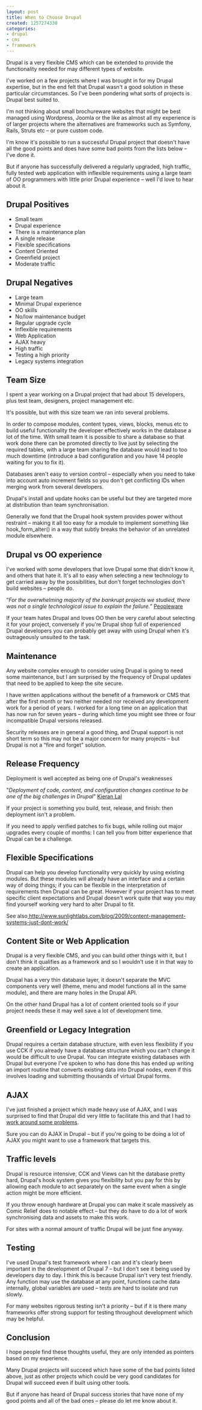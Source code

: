```yaml
---
layout: post
title: When to Choose Drupal
created: 1257274330
categories:
- drupal
- cms
- framework
---
```

<p>
Drupal is a very
flexible CMS which can be extended to provide the functionality
needed for may different types of website.
</p>
<p>
I've worked on a few
projects where I was brought in for my Drupal expertise, but in the
end felt that Drupal wasn't a good solution in these particular
circumstances. So I've been pondering what sorts of projects is
Drupal best suited to.
</p>
<p>
I'm not thinking about
small brochureware websites that might be best managed using
Wordpress, Joomla or the like as almost all my experience is of
larger projects where the alternatives are frameworks such as
Symfony, Rails, Struts etc – or pure custom code. 
</p>
<p>
I'm know it's possible
to run a successful Drupal project that doesn't have all the good
points and does have some bad points from the lists below – I've
done it.
</p>
<p>
But if anyone has
successfully delivered a regularly upgraded, high traffic, fully
tested web application with inflexible requirements using a large
team of OO programmers with little prior Drupal experience – well
I'd love to hear about it.
</p>
<h2>Drupal Positives</h2>
<ul>
	<li>
	Small team
	</li>
	<li>
	Drupal experience
	</li>
	<li>
	There is a maintenance plan 
	</li>
	<li>
	A single release
	</li>
	<li>
	Flexible specifications
	</li>
	<li>
	Content Oriented
	</li>
	<li>
	Greenfield project
	</li>
	<li>
	Moderate traffic
	</li>
</ul>
<h2>Drupal Negatives</h2>
<ul>
	<li>
	Large team
	</li>
	<li>
	Minimal Drupal experience
	</li>
	<li>
	OO skills
	</li>
	<li>
	No/low maintenance budget
	</li>
	<li>
	Regular upgrade cycle 
	</li>
	<li>
	Inflexible requirements
	</li>
	<li>
	Web Application
	</li>
	<li>
	AJAX heavy
	</li>
	<li>
	High traffic
	</li>
	<li>
	Testing a high priority
	</li>
	<li>
	Legacy systems integration
	</li>
</ul>
<h2>Team Size</h2>
<p>
I spent a year working on a Drupal project that
had about 15 developers, plus test team, designers, project
management etc.
</p>
<p>
It's possible, but with this size team we ran into
several problems.
</p>
<p>
In order to compose modules, content types, views,
blocks, menus etc to build useful functionality the developer
effectively works in the database a lot of the time. With small team
it is possible to share a database so that work done there can be
promoted directly to live just by selecting the required tables, with
a large team sharing the database would lead to too much downtime
(introduce a bad configuration and you have 14 people waiting for you
to fix it).
</p>
<p>
Databases aren't easy to version control –
especially when you need to take into account auto increment fields
so you don't get conflicting IDs when merging work from several
developers.
</p>
<p>
Drupal's install and update hooks can be useful
but they are targeted more at distribution than team synchronisation.
</p>
<p>
Generally we fond that the Drupal hook system
provides power without restraint – making it all too easy for a
module to implement something like hook_form_alter() in a way that
subtly breaks the behavior of an unrelated module elsewhere. 
</p>
<h2>Drupal vs OO experience</h2>
<p>
I've worked with some developers that love Drupal
some that didn't know it, and others that hate it. It's all to easy
when selecting a new technology to get carried away by the
possibilities, but don't forget technologies don't build websites –
people do.
</p>
<p>
“<em>For the overwhelming majority of the
bankrupt projects we studied, there was not a single technological
issue to explain the failure.” </em> 
<a href="/review/peopleware">Peopleware</a>
</p>
<p>
If your team
hates Drupal and loves OO then be very careful about selecting it for
your project, conversely if you're  Drupal shop full of experienced
Drupal developers you can probably get away with using Drupal when
it's outrageously unsuited to the task.
</p>
<h2>Maintenance</h2>
<p>
Any website
complex enough to consider using Drupal is going to need some
maintenance, but I am surprised by the frequency of Drupal updates
that need to be applied to keep the site secure.
</p>
<p>
I have written
applications without the benefit of a framework or CMS that after the
first month or two neither needed nor received any development work
for a period of years. I worked for a long time on an application
that has now run for seven years – during which time you might see
three or four incompatible Drupal versions released.
</p>
<p>
Security releases
are in general a good thing, and Drupal support is not short term so
this may not be a major concern for many projects – but Drupal is
not a “fire and forget” solution.
</p>
<h2>Release
Frequency</h2>
<p>
Deployment is
well accepted as being one of Drupal's weaknesses 
</p>
<p>
&quot;<em>Deployment of code, content, and configuration changes continue to be one of the big challenges in Drupal</em>&quot; <a href="http://association.drupal.org/Building-redesign-community-infrastructure-Administrators-wanted">Kieran Lal</a> 
</p>
<p>
If your project
is something you build, test, release, and finish: then deployment
isn't a problem.
</p>
<p>
If you need to
apply verified patches to fix bugs, while rolling out major upgrades
every couple of months: I can tell you from bitter experience that
Drupal can be a challenge.
</p>
<h2>Flexible
Specifications</h2>
<p>
Drupal can help
you develop functionality very quickly by using existing modules. But
these modules will already have an interface and a certain way of
doing things; if you can be flexible in the interpretation of
requirements then Drupal can be great. However if your project has to
meet specific client expectations and Drupal doesn't work quite that
way you may find yourself working very hard to alter Drupal to fit. 
</p>
<p>
See also<a href="http://www.sunlightlabs.com/blog/2009/content-management-systems-just-dont-work/"> http://www.sunlightlabs.com/blog/2009/content-management-systems-just-dont-work/</a>
</p>
<h2>Content Site or Web Application</h2>
<p>
Drupal is a very flexible CMS, and you can build
other things with it, but I don't think it qualifies as a framework
and so I wouldn't use it in that way to create an application.
</p>
<p>
Drupal has a very thin database layer, it doesn't
separate  the MVC components very well (theme, menu and model
functions all in the same module), and there are many holes in the
Drupal API.
</p>
<p>
On the other hand Drupal has a lot of content
oriented tools so if your project needs these it may well save a lot
of development time.
</p>
<h2>Greenfield or Legacy Integration</h2>
<p>
Drupal requires a certain database structure, with
even less flexibility if you use CCK if you already have a database
structure which you can't change it would be difficult to use Drupal.
You can integrate existing databases with Drupal but everyone I've
spoken to who has done this has ended up writing an import routine
that converts existing data into Drupal nodes, even if this involves
loading and submitting thousands of virtual Drupal forms.
</p>
<h2>AJAX</h2>
<p>
I've just finished a project which made heavy use
of AJAX, and I was surprised to find that Drupal did very little to
facilitate this and that I had to <a href="http://www.drupaler.co.uk/blog/naming-form-items-drupal/429">work around some problems</a>.
</p>
<p>
Sure you can do AJAX in Drupal – but if you're
going to be doing a lot of AJAX you might want to use a framework
that targets this.
</p>
<h2>Traffic levels</h2>
<p>
Drupal is resource intensive, CCK and Views can
hit the database pretty hard, Drupal's hook system gives you
flexibility but you pay for this by allowing each module to act
separately on the same event when a single action might be more
efficient.
</p>
<p>
If you throw enough hardware at Drupal you can
make it scale massively as Comic Relief does to notable effect –
but they do have to do a lot of work synchronising data and assets to
make this work.   
</p>
<p>
For sites with a normal amount of traffic Drupal
will be just fine anyway.
</p>
<h2>Testing</h2>
<p>
I've used Drupal's test framework where I can and
it's clearly been important in the development of Drupal 7 – but I
don't see it being used by developers day to day. I think this is
because Drupal isn't very test friendly. Any function may use the
database at any point, functions cache data internally, global
variables are used – tests are hard to isolate and run slowly.
</p>
<p>
For many websites rigorous testing isn't a
priority – but if it is there many frameworks offer strong support
for testing throughout development which may be helpful.
</p>
<h2>Conclusion</h2>
<p>
I hope people find these thoughts useful, they are
only intended as pointers based on my experience.
</p>
<p>
Many Drupal projects will succeed which have some
of the bad points listed above, just as other projects which could be
very good candidates for Drupal will succeed even if built using
other tools.
</p>
<p>
But if anyone has heard of Drupal success stories
that have none of my good points and all of the bad ones – please
do let me know about it.
</p>

